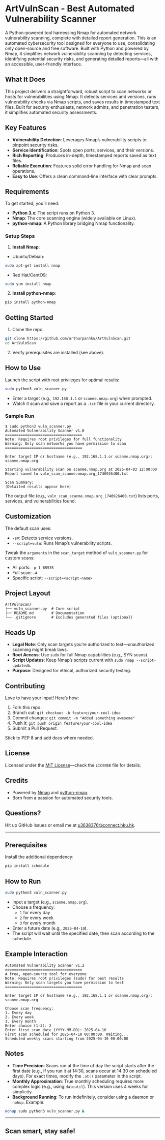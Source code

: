 # ArtVulnScan - Best Automated Vulnerability Scanner


A Python-powered tool harnessing Nmap for automated network vulnerability scanning, complete with detailed report generation.
This is an automated cybersecurity tool designed for everyone to use, consolidating only open-source and free software. Built with Python and powered by Nmap, it simplifies network vulnerability scanning by detecting services, identifying potential security risks, and generating detailed reports—all with an accessible, user-friendly interface.

## What It Does

This project delivers a straightforward, robust script to scan networks or hosts for vulnerabilities using Nmap. It detects services and versions, runs vulnerability checks via Nmap scripts, and saves results in timestamped text files. Built for security enthusiasts, network admins, and penetration testers, it simplifies automated security assessments.

## Key Features

- **Vulnerability Detection**: Leverages Nmap’s vulnerability scripts to pinpoint security risks.
- **Service Identification**: Spots open ports, services, and their versions.
- **Rich Reporting**: Produces in-depth, timestamped reports saved as text files.
- **Reliable Execution**: Features solid error handling for Nmap and scan operations.
- **Easy to Use**: Offers a clean command-line interface with clear prompts.

## Requirements

To get started, you’ll need:

- **Python 3.x**: The script runs on Python 3.
- **Nmap**: The core scanning engine (widely available on Linux).
- **python-nmap**: A Python library bridging Nmap functionality.

### Setup Steps

1. **Install Nmap**:
- Ubuntu/Debian:
```bash
sudo apt-get install nmap
```
- Red Hat/CentOS:
```bash
sudo yum install nmap
```

2. **Install python-nmap**:
```bash
pip install python-nmap
```

## Getting Started

1. Clone the repo:
```bash
git clone https://github.com/arthurpanhku/ArtVulnScan.git
cd ArtVulnScan
```

2. Verify prerequisites are installed (see above).

## How to Use

Launch the script with root privileges for optimal results:

```bash
sudo python3 vuln_scanner.py
```

- Enter a target (e.g., `192.168.1.1` or `scanme.nmap.org`) when prompted.
- Watch it scan and save a report as a `.txt` file in your current directory.

### Sample Run
```
$ sudo python3 vuln_scanner.py
Automated Vulnerability Scanner v1.0
===================================
Note: Requires root privileges for full functionality
Warning: Only scan networks you have permission to scan
===================================

Enter target IP or hostname (e.g., 192.168.1.1 or scanme.nmap.org): scanme.nmap.org

Starting vulnerability scan on scanme.nmap.org at 2025-04-03 12:00:00
Report saved to vuln_scan_scanme.nmap.org_1740926400.txt

Scan Summary:
[Detailed results appear here]
```

The output file (e.g., `vuln_scan_scanme.nmap.org_1740926400.txt`) lists ports, services, and vulnerabilities found.

## Customization

The default scan uses:
- `-sV`: Detects service versions.
- `--script=vuln`: Runs Nmap’s vulnerability scripts.

Tweak the `arguments` in the `scan_target` method of `vuln_scanner.py` for custom scans:
- All ports: `-p 1-65535`
- Full scan: `-A`
- Specific script: `--script=<script-name>`

## Project Layout

```
ArtVulnScan/
├── vuln_scanner.py  # Core script
├── README.md        # Documentation
└── .gitignore       # Excludes generated files (optional)
```

## Heads Up

- **Legal Note**: Only scan targets you’re authorized to test—unauthorized scanning might break laws.
- **Root Access**: Use `sudo` for full Nmap capabilities (e.g., SYN scans).
- **Script Updates**: Keep Nmap’s scripts current with `sudo nmap --script-updatedb`.
- **Purpose**: Designed for ethical, authorized security testing.

## Contributing

Love to have your input! Here’s how:
1. Fork this repo.
2. Branch out: `git checkout -b feature/your-cool-idea`
3. Commit changes: `git commit -m "Added something awesome"`
4. Push it: `git push origin feature/your-cool-idea`
5. Submit a Pull Request.

Stick to PEP 8 and add docs where needed.

## License

Licensed under the [MIT License](LICENSE)—check the `LICENSE` file for details.

## Credits

- Powered by [Nmap](https://nmap.org/) and [python-nmap](https://pypi.org/project/python-nmap/).
- Born from a passion for automated security tools.

## Questions?

Hit up GitHub Issues or email me at [u3638376@connect.hku.hk](mailto:u3638376@connect.hku.hk).

---

## Prerequisites

Install the additional dependency:

```bash
pip install schedule
```

## How to Run

```bash
sudo python3 vuln_scanner.py
```

- Input a target (e.g., `scanme.nmap.org`).
- Choose a frequency:
  - `1` for every day
  - `2` for every week
  - `3` for every month
- Enter a future date (e.g., `2025-04-10`).
- The script will wait until the specified date, then scan according to the schedule.

## Example Interaction

```
Automated Vulnerability Scanner v1.2
===================================
A free, open-source tool for everyone
Note: Requires root privileges (sudo) for best results
Warning: Only scan targets you have permission to test
===================================

Enter target IP or hostname (e.g., 192.168.1.1 or scanme.nmap.org): scanme.nmap.org

Choose scan frequency:
1. Every day
2. Every week
3. Every month
Enter choice (1-3): 2
Enter first scan date (YYYY-MM-DD): 2025-04-10
First scan scheduled for 2025-04-10 00:00:00. Waiting...
Scheduled weekly scans starting from 2025-04-10 00:00:00
```

## Notes

- **Time Precision**: Scans run at the time of day the script starts after the first date (e.g., if you run it at 14:30, scans occur at 14:30 on scheduled days). For exact times, modify the `.at()` parameter in the script.
- **Monthly Approximation**: True monthly scheduling requires more complex logic (e.g., using `dateutil`). This version uses 4 weeks for simplicity.
- **Background Running**: To run indefinitely, consider using a daemon or `nohup`. Example:
```bash
nohup sudo python3 vuln_scanner.py &
```

---
Scan smart, stay safe!
---
